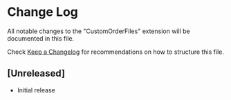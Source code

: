 # Change Log

All notable changes to the "CustomOrderFiles" extension will be documented in this file.

Check [Keep a Changelog](http://keepachangelog.com/) for recommendations on how to structure this file.

## [Unreleased]

- Initial release